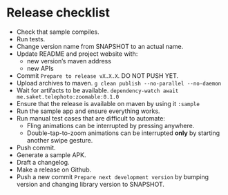 # Release checklist

- Check that sample compiles.
- Run tests.
- Change version name from SNAPSHOT to an actual name.
- Update README and project website with:
    - new version’s maven address
    - new APIs
- Commit `Prepare to release vX.X.X`. DO NOT PUSH YET.
- Upload archives to maven.
  `g clean publish --no-parallel --no-daemon`
- Wait for artifacts to be available.
  `dependency-watch await me.saket.telephoto:zoomable:0.1.0`
- Ensure that the release is available on maven by using it `:sample`
- Run the sample app and ensure everything works. 
- Run manual test cases that are difficult to automate:
  - Fling animations can be interrupted by pressing anywhere.
  - Double-tap-to-zoom animations can be interrupted **only** by starting another swipe gesture. 
- Push commit.
- Generate a sample APK.
- Draft a changelog.
- Make a release on Github.
- Push a new commit `Prepare next development version` by bumping version and changing library version to SNAPSHOT.
